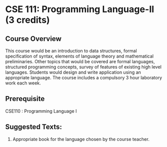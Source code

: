 # CSE 111: Programming Language-II (3 credits)
## Course Overview 
This course would be an introduction to data structures, formal specification of syntax, elements of language theory and mathematical preliminaries. Other topics that would be covered are formal languages, structured programming concepts, survey of features of existing high level languages. Students would design and write application using an appropriate language.
The course includes a compulsory 3 hour laboratory work each week.

## Prerequisite
CSE110 :  Programming Language I

## Suggested Texts:
1. Appropriate book for the language chosen by the course teacher.
